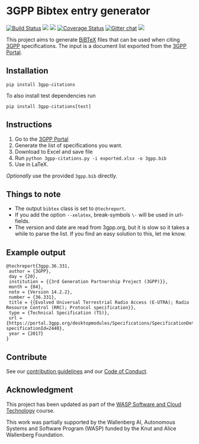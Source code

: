 # 3GPP Bibtex entry generator

[![Build Status](https://travis-ci.org/martisak/3gpp-citations.svg?branch=master)](https://travis-ci.org/martisak/3gpp-citations) ![](https://img.shields.io/github/issues-raw/martisak/3gpp-citations.svg?style=flat) ![](https://img.shields.io/github/license/martisak/3gpp-citations.svg?style=flat) [![Coverage Status](https://coveralls.io/repos/github/martisak/3gpp-citations/badge.svg?branch=master)](https://coveralls.io/github/martisak/3gpp-citations?branch=master) [![Gitter chat](https://badges.gitter.im/martisak/3gpp-citations.png)](https://gitter.im/3gpp-citations/community "Gitter chat") [![](https://img.shields.io/pypi/v/3gpp-citations.svg?style=flat)](https://test.pypi.org/project/3gpp-citations/)

This project aims to generate [BiBTeX](http://www.bibtex.org/) files that
can be used when citing [3GPP](3gpp.org) specifications. The input is a document list exported from the [3GPP Portal](https://portal.3gpp.org/).

## Installation

`pip install 3gpp-citations`

To also install test dependencies run

`pip install 3gpp-citations[test]`

## Instructions

1. Go to the [3GPP Portal](https://portal.3gpp.org/#55936-specifications)
2. Generate the list of specifications you want.
3. Download to Excel and save file
4. Run `python 3gpp-citations.py -i exported.xlsx -o 3gpp.bib`
5. Use in LaTeX.

*Optionally* use the provided `3gpp.bib` directly.

## Things to note

* The output `bibtex` class is set to `@techreport`.
* If you add the option `--xelatex`, break-symbols `\-` will be used in url-fields.
* The version and date are read from 3gpp.org, but it is slow so it takes a while to parse the list. If you find an easy solution to this, let me know.

## Example output

~~~
@techreport{3gpp.36.331,
 author = {3GPP},
 day = {20},
 institution = {{3rd Generation Partnership Project (3GPP)}},
 month = {04},
 note = {Version 14.2.2},
 number = {36.331},
 title = {{Evolved Universal Terrestrial Radio Access (E-UTRA); Radio Resource Control (RRC); Protocol specification}},
 type = {Technical Specification (TS)},
 url = {https://portal.3gpp.org/desktopmodules/Specifications/SpecificationDetails.aspx?specificationId=2440},
 year = {2017}
}
~~~

## Contribute

See our [contribution guidelines](CONTRIBUTING.md) and our [Code of Conduct](CODE_OF_CONDUCT.md).

## Acknowledgment

This project has been updated as part of the [WASP Software and Cloud Technology](http://wasp-sweden.org/graduate-school/courses/software-and-cloud-technology-spring-2019/) course.

This work was partially supported by the Wallenberg AI, Autonomous Systems and Software Program (WASP) funded by the Knut and Alice Wallenberg Foundation.
